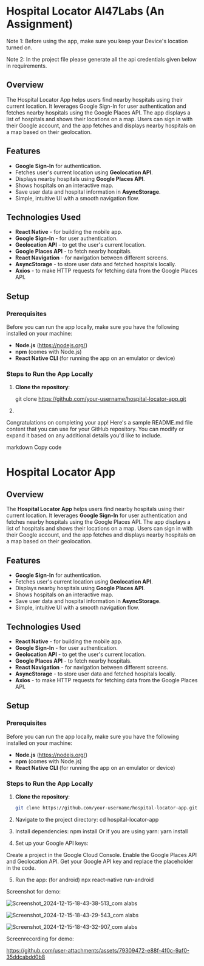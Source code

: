 # Hospital Locator AI47Labs (An Assignment)
Note 1: Before using the app, make sure you keep your Device's location turned on.

Note 2: In the project file please generate all the api credentials given below in requirements.

## Overview
The Hospital Locator App helps users find nearby hospitals using their current location. 
It leverages Google Sign-In for user authentication and fetches nearby hospitals using the Google Places API. 
The app displays a list of hospitals and shows their locations on a map. 
Users can sign in with their Google account, and the app fetches and displays nearby hospitals on a map based on their geolocation.

## Features
- **Google Sign-In** for authentication.
- Fetches user's current location using **Geolocation API**.
- Displays nearby hospitals using **Google Places API**.
- Shows hospitals on an interactive map.
- Save user data and hospital information in **AsyncStorage**.
- Simple, intuitive UI with a smooth navigation flow.

## Technologies Used
- **React Native** - for building the mobile app.
- **Google Sign-In** - for user authentication.
- **Geolocation API** - to get the user's current location.
- **Google Places API** - to fetch nearby hospitals.
- **React Navigation** - for navigation between different screens.
- **AsyncStorage** - to store user data and fetched hospitals locally.
- **Axios** - to make HTTP requests for fetching data from the Google Places API.

## Setup

### Prerequisites
Before you can run the app locally, make sure you have the following installed on your machine:
- **Node.js** (https://nodejs.org/)
- **npm** (comes with Node.js)
- **React Native CLI** (for running the app on an emulator or device)

### Steps to Run the App Locally

1. **Clone the repository**:
   
   git clone https://github.com/your-username/hospital-locator-app.git

3. 
Congratulations on completing your app! Here's a sample README.md file content that you can use for your GitHub repository. You can modify or expand it based on any additional details you'd like to include.

markdown
Copy code
# Hospital Locator App

## Overview
The **Hospital Locator App** helps users find nearby hospitals using their current location. It leverages **Google Sign-In** for user authentication and fetches nearby hospitals using the Google Places API. The app displays a list of hospitals and shows their locations on a map. Users can sign in with their Google account, and the app fetches and displays nearby hospitals on a map based on their geolocation.

## Features
- **Google Sign-In** for authentication.
- Fetches user's current location using **Geolocation API**.
- Displays nearby hospitals using **Google Places API**.
- Shows hospitals on an interactive map.
- Save user data and hospital information in **AsyncStorage**.
- Simple, intuitive UI with a smooth navigation flow.

## Technologies Used
- **React Native** - for building the mobile app.
- **Google Sign-In** - for user authentication.
- **Geolocation API** - to get the user's current location.
- **Google Places API** - to fetch nearby hospitals.
- **React Navigation** - for navigation between different screens.
- **AsyncStorage** - to store user data and fetched hospitals locally.
- **Axios** - to make HTTP requests for fetching data from the Google Places API.

## Setup

### Prerequisites
Before you can run the app locally, make sure you have the following installed on your machine:
- **Node.js** (https://nodejs.org/)
- **npm** (comes with Node.js)
- **React Native CLI** (for running the app on an emulator or device)

### Steps to Run the App Locally

1. **Clone the repository**:

   ```bash
   git clone https://github.com/your-username/hospital-locator-app.git
2. Navigate to the project directory:
   cd hospital-locator-app
3. Install dependencies:
   npm install
Or if you are using yarn:
yarn install

4. Set up your Google API keys:

Create a project in the Google Cloud Console.
Enable the Google Places API and Geolocation API.
Get your Google API key and replace the placeholder in the code.

5. Run the app: (for android)
npx react-native run-android


Screenshot for demo: 

![Screenshot_2024-12-15-18-43-38-513_com alabs](https://github.com/user-attachments/assets/fe8092c2-15ab-485b-ad7b-05bade36adf2)


![Screenshot_2024-12-15-18-43-29-543_com alabs](https://github.com/user-attachments/assets/d809b7a4-5d50-4754-a9ea-28446b354daf)


![Screenshot_2024-12-15-18-43-32-907_com alabs](https://github.com/user-attachments/assets/1cec80f0-3fb1-4b03-9901-6f7a66e0525d)



Screenrecording for demo:




https://github.com/user-attachments/assets/79309472-e88f-4f0c-9af0-35ddcabdd0b8






